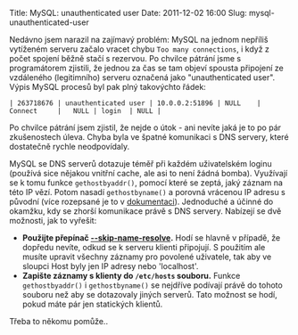 Title: MySQL: unauthenticated user
Date: 2011-12-02 16:00
Slug: mysql-unauthenticated-user

Nedávno jsem narazil na zajímavý problém: MySQL na jednom nepříliš
vytíženém serveru začalo vracet chybu `Too many connections`, i když z
počet spojení běžně stačí s rezervou. Po chvilce pátrání jsme s
programátorem zjistili, že jednou za čas se tam objeví spousta připojení
ze vzdáleného (legitimního) serveru označená jako "unauthenticated
user". Výpis MySQL procesů byl pak plný takovýchto řádek:

```text
| 263718676 | unauthenticated user | 10.0.0.2:51896 | NULL    | Connect     |   NULL | login  | NULL |
```

Po chvilce pátrání jsem zjistil, že nejde o útok - ani nevíte jaká je to
po pár zkušenostech úleva. Chyba byla ve špatné komunikaci s DNS
servery, které dostatečně rychle neodpovídaly.

MySQL se DNS serverů dotazuje téměř při každém uživatelském loginu
(používá sice nějakou vnitřní cache, ale asi to není žádná bomba).
Využívají se k tomu funkce `gethostbyaddr()`, pomocí které se zeptá,
jaký záznam na této IP vězí. Potom nasadí `gethostbyname()` a porovná
vrácenou IP adresu s původní (více rozepsané je to v [dokumentaci][]).
Jednoduché a účinné do okamžku, kdy se zhorší komunikace právě s DNS
servery. Nabízejí se dvě možnosti, jak to vyřešit:

-   **Použijte přepínač [--skip-name-resolve][dokumentaci].** Hodí se
    hlavně v případě, že dopředu nevíte, odkud se k serveru klienti
    připojují. S použitím ale musíte upravit všechny záznamy pro
    povolené uživatele, tak aby ve sloupci Host byly jen IP adresy nebo
    'localhost'.
-   **Zapište záznamy s klienty do `/etc/hosts` souboru.** Funkce
    `gethostbyaddr()` i `gethostbyname()` se nejdříve podívají právě do
    tohoto souboru než aby se dotazovaly jiných serverů. Tato možnost se
    hodí, pokud máte pár jen statických klientů.

Třeba to někomu pomůže..

  [dokumentaci]: http://dev.mysql.com/doc/refman/5.0/en/dns.html
    "MySQL dokumentace"
